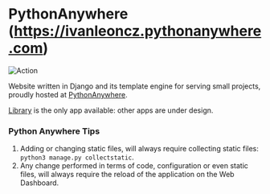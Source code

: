 # PythonAnywhere (https://ivanleoncz.pythonanywhere.com)

![Action](https://github.com/ivanleoncz/python_anywhere/actions/workflows/tests.yml/badge.svg)

Website written in Django and its template engine for serving small projects, proudly hosted at [PythonAnywhere](https://www.pythonanywhere.com/).

[Library](https://ivanleoncz.pythonanywhere.com/apps/library/) is the only app available: other apps are under design.

### Python Anywhere Tips
1. Adding or changing static files, will always require collecting static files: `python3 manage.py collectstatic`.
2. Any change performed in terms of code, configuration or even static files, will always require the reload of the application on the Web Dashboard.